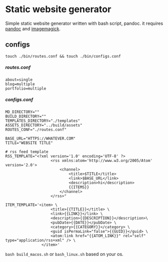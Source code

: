# Static website generator

Simple static website generator written with bash script, pandoc.
it requires [pandoc](https://pandoc.org/installing.html) and [imagemagick](https://imagemagick.org/script/download.php).

## configs

`touch ./bin/routes.conf && touch ./bin/configs.conf`

##### routes.conf

```
about=single
blog=multiple
portfolio=multiple
```

##### configs.conf

```
MD_DIRECTORY=""
BUILD_DIRECTORY=""
TEMPLATES_DIRECTORY="./templates"
ASSETS_DIRECTORY="../build/assets"
ROUTES_CONF="./routes.conf"

BASE_URL="HTTPS://WHATEVER.COM"
TITLE="WEBSITE TITLE"

# rss feed template
RSS_TEMPLATE="<?xml version='1.0' encoding='UTF-8' ?>
                    <rss xmlns:atom='http://www.w3.org/2005/Atom' version='2.0'>
                        <channel>
                            <title>$TITLE</title>
                            <link>$BASE_URL</link>
                            <description>hi</description>
                            {{ITEMS}}
                        </channel>
                    </rss>"

ITEM_TEMPLATE='<item> \
                    <title>{{TITLE}}</title> \
                    <link>{{LINK}}</link> \
                    <description>{{DESCRIPTION}}</description>\
                    <pubDate>{{DATE}}</pubDate> \
                    <category>{{CATEGORY}}</category> \
                    <guid isPermaLink="false">{{GUID}}</guid> \
                    <atom:link href="{{ATOM_LINK}}" rel="self" type="application/rss+xml" /> \
                </item>'
```

`bash build_macos.sh` or `bash_linux.sh` based on your os.
